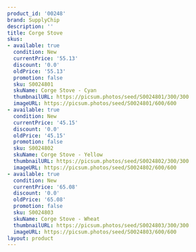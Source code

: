 ```yaml
---
product_id: '00248'
brand: SupplyChip
description: ''
title: Corge Stove
skus:
- available: true
  condition: New
  currentPrice: '55.13'
  discount: '0.0'
  oldPrice: '55.13'
  promotion: false
  sku: S0024801
  skuName: Corge Stove - Cyan
  thumbnailURL: https://picsum.photos/seed/S0024801/300/300
  imageURL: https://picsum.photos/seed/S0024801/600/600
- available: true
  condition: New
  currentPrice: '45.15'
  discount: '0.0'
  oldPrice: '45.15'
  promotion: false
  sku: S0024802
  skuName: Corge Stove - Yellow
  thumbnailURL: https://picsum.photos/seed/S0024802/300/300
  imageURL: https://picsum.photos/seed/S0024802/600/600
- available: true
  condition: New
  currentPrice: '65.08'
  discount: '0.0'
  oldPrice: '65.08'
  promotion: false
  sku: S0024803
  skuName: Corge Stove - Wheat
  thumbnailURL: https://picsum.photos/seed/S0024803/300/300
  imageURL: https://picsum.photos/seed/S0024803/600/600
layout: product
---
```

